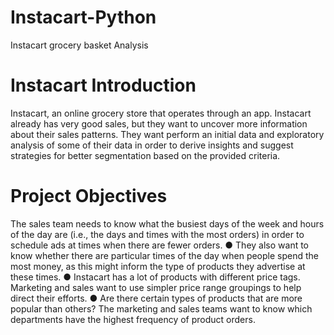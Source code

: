 # Instacart-Python
Instacart grocery basket Analysis

# Instacart Introduction
Instacart, an online grocery store that operates through an app. Instacart already has very good sales, but they want to uncover more information about their sales patterns.
They want perform an initial data and exploratory analysis of some of their data in order to derive insights and suggest strategies for better segmentation based on the provided criteria.

# Project Objectives
The sales team needs to know what the busiest days of the week and hours of the
day are (i.e., the days and times with the most orders) in order to schedule ads at
times when there are fewer orders.
● They also want to know whether there are particular times of the day when people
spend the most money, as this might inform the type of products they advertise at
these times.
● Instacart has a lot of products with different price tags. Marketing and sales want to
use simpler price range groupings to help direct their efforts.
● Are there certain types of products that are more popular than others? The marketing
and sales teams want to know which departments have the highest frequency of
product orders.
